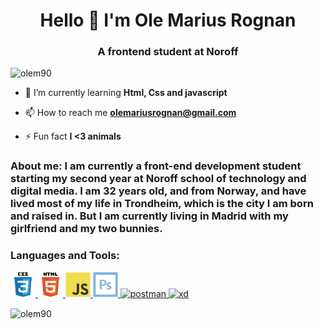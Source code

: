 <h1 align="center">Hello 👋 I'm Ole Marius Rognan</h1>
<h3 align="center">A frontend student at Noroff</h3>

<p align="left"> <img src="https://komarev.com/ghpvc/?username=olem90&label=Profile%20views&color=0e75b6&style=flat" alt="olem90" /> </p>



- 🌱 I’m currently learning **Html, Css and javascript**

- 📫 How to reach me **olemariusrognan@gmail.com**

- ⚡ Fun fact **I <3 animals**

<h3 align="left">About me:
I am currently a front-end development student starting my second year at Noroff school of technology and digital media. I am 32 years old, and from Norway, and have lived most of my life in Trondheim, which is the city I am born and raised in. But I am currently living in Madrid with my girlfriend and my two bunnies. 
</h3>
<p align="left">
</p>

<h3 align="left">Languages and Tools:</h3>
<p align="left"> <a href="https://www.w3schools.com/css/" target="_blank" rel="noreferrer"> <img src="https://raw.githubusercontent.com/devicons/devicon/master/icons/css3/css3-original-wordmark.svg" alt="css3" width="40" height="40"/> </a> <a href="https://www.w3.org/html/" target="_blank" rel="noreferrer"> <img src="https://raw.githubusercontent.com/devicons/devicon/master/icons/html5/html5-original-wordmark.svg" alt="html5" width="40" height="40"/> </a> <a href="https://developer.mozilla.org/en-US/docs/Web/JavaScript" target="_blank" rel="noreferrer"> <img src="https://raw.githubusercontent.com/devicons/devicon/master/icons/javascript/javascript-original.svg" alt="javascript" width="40" height="40"/> </a> <a href="https://www.photoshop.com/en" target="_blank" rel="noreferrer"> <img src="https://raw.githubusercontent.com/devicons/devicon/master/icons/photoshop/photoshop-line.svg" alt="photoshop" width="40" height="40"/> </a> <a href="https://postman.com" target="_blank" rel="noreferrer"> <img src="https://www.vectorlogo.zone/logos/getpostman/getpostman-icon.svg" alt="postman" width="40" height="40"/> </a> <a href="https://www.adobe.com/products/xd.html" target="_blank" rel="noreferrer"> <img src="https://cdn.worldvectorlogo.com/logos/adobe-xd.svg" alt="xd" width="40" height="40"/> </a> </p>

<p><img align="center" src="https://github-readme-stats.vercel.app/api/top-langs?username=olem90&show_icons=true&locale=en&layout=compact" alt="olem90" /></p>
